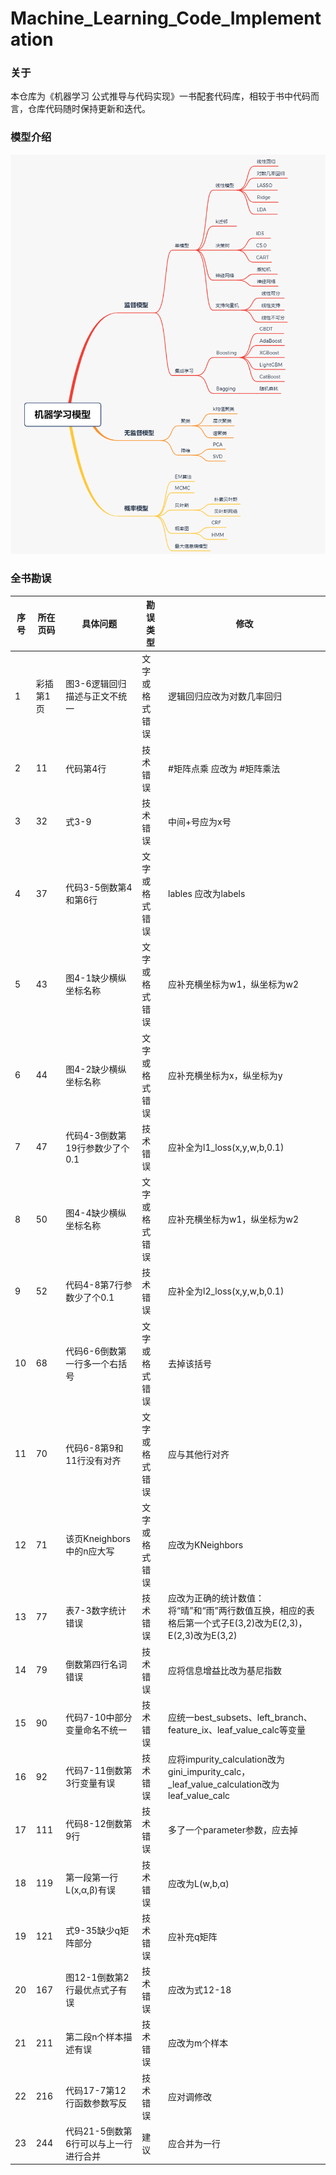 # Machine_Learning_Code_Implementation

### 关于
本仓库为《机器学习 公式推导与代码实现》一书配套代码库，相较于书中代码而言，仓库代码随时保持更新和迭代。

### 模型介绍
![机器学习模型框架](./ml_xmind.png)

### 全书勘误
|  序号   | 所在页码  | 具体问题 | 勘误类型 | 修改 |
|  ----  | ----  | ----  | ----  | ----  |
| 1  | 彩插第1页 | 图3-6逻辑回归描述与正文不统一 | 文字或格式错误 | 逻辑回归应改为对数几率回归 |
| 2  | 11 | 代码第4行 | 技术错误 | #矩阵点乘 应改为 #矩阵乘法 |
| 3  | 32 | 式3-9 | 技术错误 | 中间+号应为x号 |
| 4  | 37 | 代码3-5倒数第4和第6行  | 文字或格式错误 | lables 应改为labels |
| 5  | 43 | 图4-1缺少横纵坐标名称 | 文字或格式错误 | 应补充横坐标为w1，纵坐标为w2 |
| 6  | 44 | 图4-2缺少横纵坐标名称 | 文字或格式错误 | 应补充横坐标为x，纵坐标为y |
| 7  | 47 | 代码4-3倒数第19行参数少了个0.1 | 技术错误 | 应补全为l1_loss(x,y,w,b,0.1) |
| 8  | 50 | 图4-4缺少横纵坐标名称 | 文字或格式错误 | 应补充横坐标为w1，纵坐标为w2 |
| 9  | 52 | 代码4-8第7行参数少了个0.1 | 技术错误 | 应补全为l2_loss(x,y,w,b,0.1) |
| 10  | 68 | 代码6-6倒数第一行多一个右括号 | 文字或格式错误 | 去掉该括号 |
| 11 | 70 | 代码6-8第9和11行没有对齐 | 文字或格式错误  | 应与其他行对齐 |
| 12 | 71 | 该页Kneighbors中的n应大写 | 文字或格式错误 | 应改为KNeighbors |
| 13 | 77 | 表7-3数字统计错误 | 技术错误 | 应改为正确的统计数值：将“晴”和“雨”两行数值互换，相应的表格后第一个式子E(3,2)改为E(2,3)，E(2,3)改为E(3,2) |
| 14 | 79 | 倒数第四行名词错误 | 技术错误 | 应将信息增益比改为基尼指数 |
| 15  | 90 | 代码7-10中部分变量命名不统一 | 技术错误 | 应统一best_subsets、left_branch、feature_ix、leaf_value_calc等变量 |
| 16  | 92 | 代码7-11倒数第3行变量有误 | 技术错误 | 应将impurity_calculation改为gini_impurity_calc，_leaf_value_calculation改为leaf_value_calc |
| 17  | 111 | 代码8-12倒数第9行  | 技术错误  | 多了一个parameter参数，应去掉  |
| 18  | 119 | 第一段第一行L(x,α,β)有误 | 技术错误  | 应改为L(w,b,α) |
| 19 | 121 | 式9-35缺少q矩阵部分  | 技术错误  | 应补充q矩阵 |
| 20  | 167 | 图12-1倒数第2行最优点式子有误 | 技术错误 | 应改为式12-18 |
| 21  | 211 | 第二段n个样本描述有误  | 技术错误 | 应改为m个样本|
| 22  | 216 | 代码17-7第12行函数参数写反 | 技术错误  | 应对调修改 |
| 23  | 244 | 代码21-5倒数第6行可以与上一行进行合并 | 建议 | 应合并为一行 |
